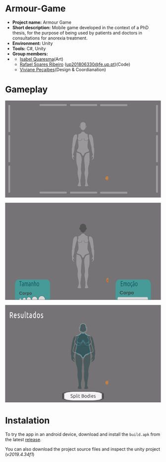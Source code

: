 # Armour-Game

- **Project name:** Armour Game
- **Short description:** Mobile game developed in the context of a PhD thesis, for the purpose of being used by patients and doctors in consultations for anorexia treatment.
- **Environment:** Unity
- **Tools:** C#, Unity
- **Group members:**
-   - [Isabel Quaresma](https://www.behance.net/mi_quaresma)(Art)
    - [Rafael Soares Ribeiro](https://github.com/up201806330) ([up201806330@fe.up.pt](mailto:up201806330@fe.up.pt))(Code)
    - [Viviane Peçaibes]()(Design & Coordianation)

# Gameplay

![gameplay-1](/media/gameplay-1.gif)

![gameplay-2](/media/gameplay-2.gif)

![results](/media/results.gif)

# Instalation

To try the app in an android device, download and install the `build.apk` from the latest [release](https://github.com/up201806330/Armour-Game/releases).

You can also download the project source files and inspect the unity project (*v2019.4.34f1*)
